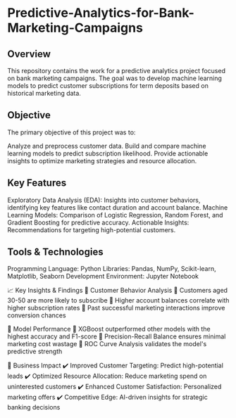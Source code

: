 # Predictive-Analytics-for-Bank-Marketing-Campaigns

## Overview
This repository contains the work for a predictive analytics project focused on bank marketing campaigns. The goal was to develop machine learning models to predict customer subscriptions for term deposits based on historical marketing data.

## Objective
The primary objective of this project was to:

Analyze and preprocess customer data.
Build and compare machine learning models to predict subscription likelihood.
Provide actionable insights to optimize marketing strategies and resource allocation.

## Key Features
Exploratory Data Analysis (EDA): Insights into customer behaviors, identifying key features like contact duration and account balance.
Machine Learning Models: Comparison of Logistic Regression, Random Forest, and Gradient Boosting for predictive accuracy.
Actionable Insights: Recommendations for targeting high-potential customers.

## Tools & Technologies
Programming Language: Python
Libraries: Pandas, NumPy, Scikit-learn, Matplotlib, Seaborn
Development Environment: Jupyter Notebook

📈 Key Insights & Findings
🔹 Customer Behavior Analysis
📌 Customers aged 30-50 are more likely to subscribe
📌 Higher account balances correlate with higher subscription rates
📌 Past successful marketing interactions improve conversion chances

🔹 Model Performance
📌 XGBoost outperformed other models with the highest accuracy and F1-score
📌 Precision-Recall Balance ensures minimal marketing cost wastage
📌 ROC Curve Analysis validates the model's predictive strength

🔹 Business Impact
✔️ Improved Customer Targeting: Predict high-potential leads
✔️ Optimized Resource Allocation: Reduce marketing spend on uninterested customers
✔️ Enhanced Customer Satisfaction: Personalized marketing offers
✔️ Competitive Edge: AI-driven insights for strategic banking decisions

